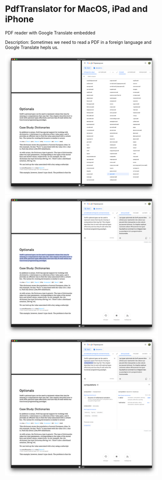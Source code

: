 # PdfTranslator for MacOS, iPad and iPhone
PDF reader with Google Translate embedded

Description:
Sometimes we need to read a PDF in a foreign language and Google Translate hepls us.

![](Feature1.png)
![](Feature2.png)
![](Feature3.png)
